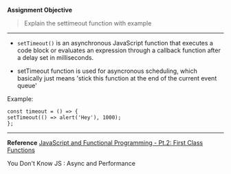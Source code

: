 **Assignment Objective**
>Explain the settimeout function with example
****

- <code>setTimeout()</code> is an asynchronous JavaScript function that executes a code block or evaluates an expression through a callback function after a delay set in milliseconds.

- setTimeout function is used for asyncronous scheduling, which basically just means 'stick this function at the end of the current event queue'

Example:

    
    const timeout = () => {
    setTimeout(() => alert('Hey'), 1000);
    };
    

****
**Reference**
[JavaScript and Functional Programming - Pt.2: First Class Functions](https://medium.com/hackernoon/javascript-and-functional-programming-pt-2-first-class-functions-4437a1aec217)

You Don't Know JS : Async and Performance